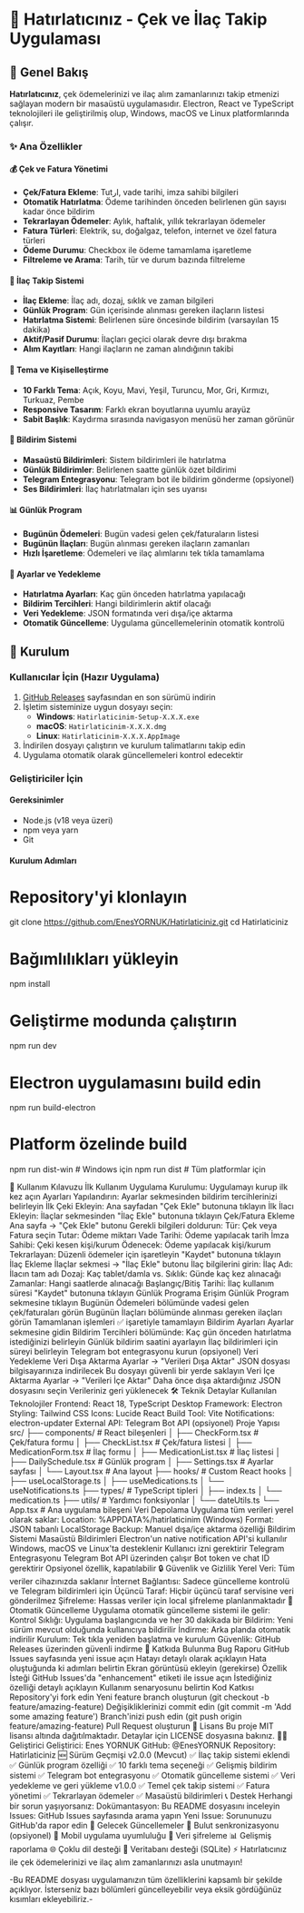 # 📝 Hatırlatıcınız - Çek ve İlaç Takip Uygulaması

## 🎯 Genel Bakış

**Hatırlatıcınız**, çek ödemelerinizi ve ilaç alım zamanlarınızı takip etmenizi sağlayan modern bir masaüstü uygulamasıdır. Electron, React ve TypeScript teknolojileri ile geliştirilmiş olup, Windows, macOS ve Linux platformlarında çalışır.

### ✨ Ana Özellikler

#### 💰 Çek ve Fatura Yönetimi
- **Çek/Fatura Ekleme**: Tutار, vade tarihi, imza sahibi bilgileri
- **Otomatik Hatırlatma**: Ödeme tarihinden önceden belirlenen gün sayısı kadar önce bildirim
- **Tekrarlayan Ödemeler**: Aylık, haftalık, yıllık tekrarlayan ödemeler
- **Fatura Türleri**: Elektrik, su, doğalgaz, telefon, internet ve özel fatura türleri
- **Ödeme Durumu**: Checkbox ile ödeme tamamlama işaretleme
- **Filtreleme ve Arama**: Tarih, tür ve durum bazında filtreleme

#### 💊 İlaç Takip Sistemi
- **İlaç Ekleme**: İlaç adı, dozaj, sıklık ve zaman bilgileri
- **Günlük Program**: Gün içerisinde alınması gereken ilaçların listesi
- **Hatırlatma Sistemi**: Belirlenen süre öncesinde bildirim (varsayılan 15 dakika)
- **Aktif/Pasif Durumu**: İlaçları geçici olarak devre dışı bırakma
- **Alım Kayıtları**: Hangi ilaçların ne zaman alındığının takibi

#### 🎨 Tema ve Kişiselleştirme
- **10 Farklı Tema**: Açık, Koyu, Mavi, Yeşil, Turuncu, Mor, Gri, Kırmızı, Turkuaz, Pembe
- **Responsive Tasarım**: Farklı ekran boyutlarına uyumlu arayüz
- **Sabit Başlık**: Kaydırma sırasında navigasyon menüsü her zaman görünür

#### 🔔 Bildirim Sistemi
- **Masaüstü Bildirimleri**: Sistem bildirimleri ile hatırlatma
- **Günlük Bildirimler**: Belirlenen saatte günlük özet bildirimi
- **Telegram Entegrasyonu**: Telegram bot ile bildirim gönderme (opsiyonel)
- **Ses Bildirimleri**: İlaç hatırlatmaları için ses uyarısı

#### 📊 Günlük Program
- **Bugünün Ödemeleri**: Bugün vadesi gelen çek/faturaların listesi
- **Bugünün İlaçları**: Bugün alınması gereken ilaçların zamanları
- **Hızlı İşaretleme**: Ödemeleri ve ilaç alımlarını tek tıkla tamamlama

#### 🔧 Ayarlar ve Yedekleme
- **Hatırlatma Ayarları**: Kaç gün önceden hatırlatma yapılacağı
- **Bildirim Tercihleri**: Hangi bildirimlerin aktif olacağı
- **Veri Yedekleme**: JSON formatında veri dışa/içe aktarma
- **Otomatik Güncelleme**: Uygulama güncellemelerinin otomatik kontrolü

## 🚀 Kurulum

### Kullanıcılar İçin (Hazır Uygulama)

1. [GitHub Releases](https://github.com/EnesYORNUK/Hatirlaticiniz/releases) sayfasından en son sürümü indirin
2. İşletim sisteminize uygun dosyayı seçin:
   - **Windows**: `Hatirlaticinim-Setup-X.X.X.exe`
   - **macOS**: `Hatirlaticinim-X.X.X.dmg`
   - **Linux**: `Hatirlaticinim-X.X.X.AppImage`
3. İndirilen dosyayı çalıştırın ve kurulum talimatlarını takip edin
4. Uygulama otomatik olarak güncellemeleri kontrol edecektir

### Geliştiriciler İçin

#### Gereksinimler
- Node.js (v18 veya üzeri)
- npm veya yarn
- Git

#### Kurulum Adımları


# Repository'yi klonlayın
git clone https://github.com/EnesYORNUK/Hatirlaticiniz.git
cd Hatirlaticiniz

# Bağımlılıkları yükleyin
npm install

# Geliştirme modunda çalıştırın
npm run dev

# Electron uygulamasını build edin
npm run build-electron

# Platform özelinde build
npm run dist-win    # Windows için
npm run dist        # Tüm platformlar için

📱 Kullanım Kılavuzu
İlk Kullanım
Uygulama Kurulumu: Uygulamayı kurup ilk kez açın
Ayarları Yapılandırın: Ayarlar sekmesinden bildirim tercihlerinizi belirleyin
İlk Çeki Ekleyin: Ana sayfadan "Çek Ekle" butonuna tıklayın
İlk İlacı Ekleyin: İlaçlar sekmesinden "İlaç Ekle" butonuna tıklayın
Çek/Fatura Ekleme
Ana sayfa → "Çek Ekle" butonu
Gerekli bilgileri doldurun:
Tür: Çek veya Fatura seçin
Tutar: Ödeme miktarı
Vade Tarihi: Ödeme yapılacak tarih
İmza Sahibi: Çeki kesen kişi/kurum
Ödenecek: Ödeme yapılacak kişi/kurum
Tekrarlayan: Düzenli ödemeler için işaretleyin
"Kaydet" butonuna tıklayın
İlaç Ekleme
İlaçlar sekmesi → "İlaç Ekle" butonu
İlaç bilgilerini girin:
İlaç Adı: İlacın tam adı
Dozaj: Kaç tablet/damla vs.
Sıklık: Günde kaç kez alınacağı
Zamanlar: Hangi saatlerde alınacağı
Başlangıç/Bitiş Tarihi: İlaç kullanım süresi
"Kaydet" butonuna tıklayın
Günlük Programa Erişim
Günlük Program sekmesine tıklayın
Bugünün Ödemeleri bölümünde vadesi gelen çek/faturaları görün
Bugünün İlaçları bölümünde alınması gereken ilaçları görün
Tamamlanan işlemleri ✅ işaretiyle tamamlayın
Bildirim Ayarları
Ayarlar sekmesine gidin
Bildirim Tercihleri bölümünde:
Kaç gün önceden hatırlatma istediğinizi belirleyin
Günlük bildirim saatini ayarlayın
İlaç bildirimleri için süreyi belirleyin
Telegram bot entegrasyonu kurun (opsiyonel)
Veri Yedekleme
Veri Dışa Aktarma
Ayarlar → "Verileri Dışa Aktar"
JSON dosyası bilgisayarınıza indirilecek
Bu dosyayı güvenli bir yerde saklayın
Veri İçe Aktarma
Ayarlar → "Verileri İçe Aktar"
Daha önce dışa aktardığınız JSON dosyasını seçin
Verileriniz geri yüklenecek
🛠️ Teknik Detaylar
Kullanılan Teknolojiler
Frontend: React 18, TypeScript
Desktop Framework: Electron
Styling: Tailwind CSS
Icons: Lucide React
Build Tool: Vite
Notifications: electron-updater
External API: Telegram Bot API (opsiyonel)
Proje Yapısı
src/
├── components/           # React bileşenleri
│   ├── CheckForm.tsx    # Çek/fatura formu
│   ├── CheckList.tsx    # Çek/fatura listesi
│   ├── MedicationForm.tsx # İlaç formu
│   ├── MedicationList.tsx # İlaç listesi
│   ├── DailySchedule.tsx  # Günlük program
│   ├── Settings.tsx     # Ayarlar sayfası
│   └── Layout.tsx       # Ana layout
├── hooks/               # Custom React hooks
│   ├── useLocalStorage.ts
│   ├── useMedications.ts
│   └── useNotifications.ts
├── types/               # TypeScript tipleri
│   ├── index.ts
│   └── medication.ts
├── utils/               # Yardımcı fonksiyonlar
│   └── dateUtils.ts
└── App.tsx              # Ana uygulama bileşeni
Veri Depolama
Uygulama tüm verileri yerel olarak saklar:
Location: %APPDATA%/hatirlaticinim (Windows)
Format: JSON tabanlı LocalStorage
Backup: Manuel dışa/içe aktarma özelliği
Bildirim Sistemi
Masaüstü Bildirimleri
Electron'un native notification API'si kullanılır
Windows, macOS ve Linux'ta desteklenir
Kullanıcı izni gerektirir
Telegram Entegrasyonu
Telegram Bot API üzerinden çalışır
Bot token ve chat ID gerektirir
Opsiyonel özellik, kapatılabilir
🔒 Güvenlik ve Gizlilik
Yerel Veri: Tüm veriler cihazınızda saklanır
İnternet Bağlantısı: Sadece güncelleme kontrolü ve Telegram bildirimleri için
Üçüncü Taraf: Hiçbir üçüncü taraf servisine veri gönderilmez
Şifreleme: Hassas veriler için local şifreleme planlanmaktadır
🔄 Otomatik Güncelleme
Uygulama otomatik güncelleme sistemi ile gelir:
Kontrol Sıklığı: Uygulama başlangıcında ve her 30 dakikada bir
Bildirim: Yeni sürüm mevcut olduğunda kullanıcıya bildirilir
İndirme: Arka planda otomatik indirilir
Kurulum: Tek tıkla yeniden başlatma ve kurulum
Güvenlik: GitHub Releases üzerinden güvenli indirme
🤝 Katkıda Bulunma
Bug Raporu
GitHub Issues sayfasında yeni issue açın
Hatayı detaylı olarak açıklayın
Hata oluştuğunda ki adımları belirtin
Ekran görüntüsü ekleyin (gerekirse)
Özellik İsteği
GitHub Issues'da "enhancement" etiketi ile issue açın
İstediğiniz özelliği detaylı açıklayın
Kullanım senaryosunu belirtin
Kod Katkısı
Repository'yi fork edin
Yeni feature branch oluşturun (git checkout -b feature/amazing-feature)
Değişikliklerinizi commit edin (git commit -m 'Add some amazing feature')
Branch'inizi push edin (git push origin feature/amazing-feature)
Pull Request oluşturun
📄 Lisans
Bu proje MIT lisansı altında dağıtılmaktadır. Detaylar için LICENSE dosyasına bakınız.
👨‍💻 Geliştirici
Geliştirici: Enes YORNUK
GitHub: @EnesYORNUK
Repository: Hatirlaticiniz
🆕 Sürüm Geçmişi
v2.0.0 (Mevcut)
✅ İlaç takip sistemi eklendi
✅ Günlük program özelliği
✅ 10 farklı tema seçeneği
✅ Gelişmiş bildirim sistemi
✅ Telegram bot entegrasyonu
✅ Otomatik güncelleme sistemi
✅ Veri yedekleme ve geri yükleme
v1.0.0
✅ Temel çek takip sistemi
✅ Fatura yönetimi
✅ Tekrarlayan ödemeler
✅ Masaüstü bildirimleri
📞 Destek
Herhangi bir sorun yaşıyorsanız:
Dokümantasyon: Bu README dosyasını inceleyin
Issues: GitHub Issues sayfasında arama yapın
Yeni Issue: Sorununuzu GitHub'da rapor edin
🎯 Gelecek Güncellemeler
🔄 Bulut senkronizasyonu (opsiyonel)
📱 Mobil uygulama uyumluluğu
🔐 Veri şifreleme
📊 Gelişmiş raporlama
🌐 Çoklu dil desteği
💾 Veritabanı desteği (SQLite)
⚡ Hatırlatıcınız ile çek ödemelerinizi ve ilaç alım zamanlarınızı asla unutmayın!

-Bu README dosyası uygulamanızın tüm özelliklerini kapsamlı bir şekilde açıklıyor. İsterseniz bazı bölümleri güncelleyebilir veya eksik gördüğünüz kısımları ekleyebiliriz.-
